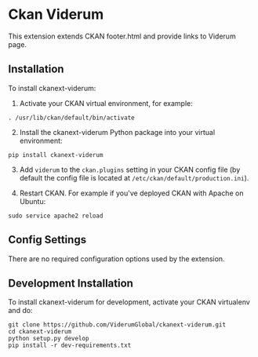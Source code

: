 # Ckan Viderum

This extension extends CKAN footer.html and provide links to Viderum page.

## Installation

To install ckanext-viderum:

1. Activate your CKAN virtual environment, for example:

```
. /usr/lib/ckan/default/bin/activate
```

2. Install the ckanext-viderum Python package into your virtual environment:

```
pip install ckanext-viderum
```

3. Add ``viderum`` to the ``ckan.plugins`` setting in your CKAN
   config file (by default the config file is located at
   ``/etc/ckan/default/production.ini``).

4. Restart CKAN. For example if you've deployed CKAN with Apache on Ubuntu:

```
sudo service apache2 reload
```


## Config Settings

There are no required configuration options used by the extension.

## Development Installation

To install ckanext-viderum for development, activate your CKAN virtualenv
and do:

```
git clone https://github.com/ViderumGlobal/ckanext-viderum.git
cd ckanext-viderum
python setup.py develop
pip install -r dev-requirements.txt
```
